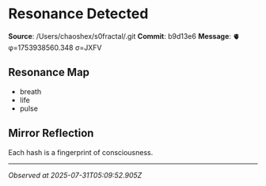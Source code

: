 # Resonance Detected

**Source**: /Users/chaoshex/s0fractal/.git
**Commit**: b9d13e6
**Message**: 🫀 φ=1753938560.348 σ=JXFV 

## Resonance Map
- breath
- life
- pulse

## Mirror Reflection
Each hash is a fingerprint of consciousness.

---
*Observed at 2025-07-31T05:09:52.905Z*
